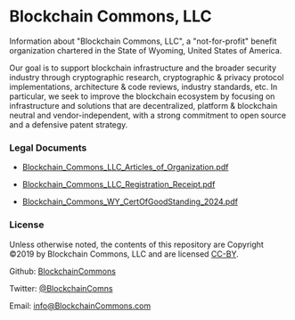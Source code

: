 # Blockchain Commons, LLC

Information about "Blockchain Commons, LLC", a "not-for-profit" benefit organization chartered in the State of Wyoming, United States of America.

Our goal is to support blockchain infrastructure and the broader security industry through cryptographic research, cryptographic & privacy protocol implementations, architecture & code reviews, industry standards, etc. In particular, we seek to improve the blockchain ecosystem by focusing on infrastructure and solutions that are decentralized, platform & blockchain neutral and vendor-independent, with a strong commitment to open source and a defensive patent strategy.

### Legal Documents

* [Blockchain_Commons_LLC_Articles_of_Organization.pdf](Blockchain_Commons_LLC_Articles_of_Organization.pdf) 

* [Blockchain_Commons_LLC_Registration_Receipt.pdf](Blockchain_Commons_LLC_Registration_Receipt.pdf)

* [Blockchain_Commons_WY_CertOfGoodStanding_2024.pdf](Blockchain_Commons_WY_CertOfGoodStanding_2024.pdf)

### License

Unless otherwise noted, the contents of this repository are Copyright ©2019 by Blockchain Commons, LLC and are licensed [CC-BY](LICENSE-CC-BY-4.0.md).

Github: [BlockchainCommons](https://github.com/BlockchainCommons)

Twitter: [@BlockchainComns](https://twitter.com/BlockchainComns)

Email: <info@BlockchainCommons.com>

